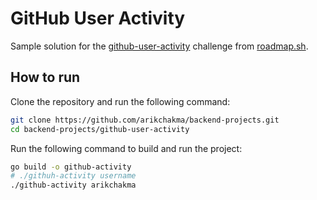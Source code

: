 # GitHub User Activity

Sample solution for the [github-user-activity](https://roadmap.sh/projects/github-user-activity) challenge from [roadmap.sh](https://roadmap.sh/).

## How to run

Clone the repository and run the following command:

```bash
git clone https://github.com/arikchakma/backend-projects.git
cd backend-projects/github-user-activity
```

Run the following command to build and run the project:

```bash
go build -o github-activity
# ./githuh-activity username
./github-activity arikchakma
```
